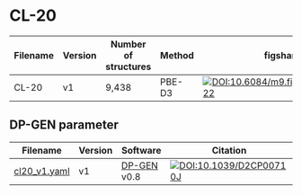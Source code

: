 # CL-20

| Filename | Version | Number of structures | Method | figshare | Citation |
| ---- | ---- | ---- | ---- | ---- | ---- |
| CL-20 | v1 | 9,438 | PBE-D3 | [![DOI:10.6084/m9.figshare.16746622](https://img.shields.io/badge/DOI-10.6084%2Fm9.figshare.16746622-blue)](https://doi.org/10.6084/m9.figshare.16746622) | [![DOI:10.1039/D2CP00710J](https://img.shields.io/badge/DOI-10.1039%2FD2CP00710J-blue)](https://doi.org/10.1039/D2CP00710J) |

## DP-GEN parameter
| Filename | Version | Software | Citation |
| ---- | ---- | ---- | ---- |
| [cl20_v1.yaml](cl20_v1.yaml) | v1 | [DP-GEN](https://github.com/deepmodeling/dpgen) v0.8 | [![DOI:10.1039/D2CP00710J](https://img.shields.io/badge/DOI-10.1039%2FD2CP00710J-blue)](https://doi.org/10.1039/D2CP00710J) |

